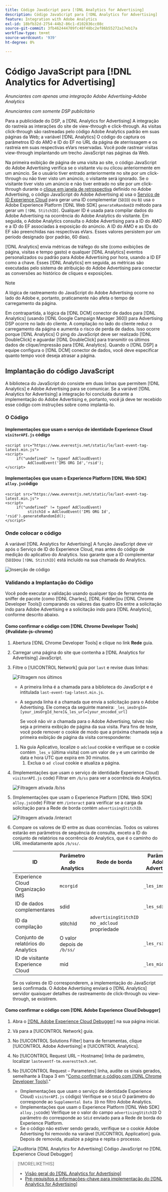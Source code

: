 ```yaml
---
title: Código JavaScript para [!DNL Analytics for Advertising]
description: Código JavaScript para [!DNL Analytics for Advertising]
feature: Integration with Adobe Analytics
exl-id: 18bfb32d-2754-44b2-86c1-d102836cc08c
source-git-commit: 3fb462444709fc48f48bc2ef86b55272a17eb17a
workflow-type: tm+mt
source-wordcount: '939'
ht-degree: 0%

---
```


# Código JavaScript para [!DNL Analytics for Advertising]

*Anunciantes com apenas uma integração Adobe Advertising-Adobe Analytics*

*Anunciantes com somente DSP publicitário*

Para a publicidade do DSP, a [!DNL Analytics for Advertising] A integração do rastreia as interações do site de view-through e click-through. As visitas click-through são rastreadas pelo código Adobe Analytics padrão em suas páginas da Web; a variável [!DNL Analytics] O código do captura os parâmetros ID do AMO e ID do EF no URL da página de aterrissagem e os rastreia em suas respectivas eVars reservadas. Você pode rastrear visitas view-through implantando um trecho JavaScript nas páginas da Web.

Na primeira exibição de página de uma visita ao site, o código JavaScript do Adobe Advertising verifica se o visitante viu ou clicou anteriormente em um anúncio. Se o usuário tiver entrado anteriormente no site por um click-through ou não tiver visto um anúncio, o visitante será ignorado. Se o visitante tiver visto um anúncio e não tiver entrado no site por um click-through durante o [clique em janela de retrospectiva](/help/integrations/analytics/prerequisites.md#lookback-a4adc) definido no Adobe Advertising, o código JavaScript do Adobe Advertising a) usa o [Serviço de ID Experience Cloud](https://experienceleague.adobe.com/docs/id-service/using/home.html) para gerar uma ID complementar (`SDID`) ou b) usa o Adobe Experience Platform [!DNL Web SDK] `generateRandomID` método para gerar um `[!DNL StitchID]`. Qualquer ID é usada para compilar dados do Adobe Advertising na ocorrência do Adobe Analytics do visitante. Em seguida, o Adobe Analytics consulta o Adobe Advertising para a ID do AMO e a ID do EF associadas à exposição do anúncio. A ID do AMO e as IDs do EF são preenchidas nas respectivas eVars. Esses valores persistem por um período designado (por padrão, 60 dias).

[!DNL Analytics] envia métricas de tráfego do site (como exibições de página, visitas e tempo gasto) e qualquer [!DNL Analytics] eventos personalizados ou padrão para Adobe Advertising por hora, usando a ID EF como a chave. Esses [!DNL Analytics] em seguida, as métricas são executadas pelo sistema de atribuição do Adobe Advertising para conectar as conversões ao histórico de cliques e exposições.

>[!NOTE]
>
>A lógica de rastreamento do JavaScript do Adobe Advertising ocorre no lado do Adobe e, portanto, praticamente não afeta o tempo de carregamento da página.
>
>Em contrapartida, a lógica da [!DNL DCM] conector de dados para [!DNL Analytics] (usando [!DNL Google Campaign Manager 360]) para Advertising DSP ocorre no lado do cliente. A compilação no lado do cliente reduz o carregamento da página e aumenta o risco de perda de dados. Isso ocorre porque [!DNL Analytics] O ping do JavaScript deve ser realizado [!DNL DoubleClick] e aguardar [!DNL DoubleClick] para transmitir os últimos dados de clique/impressão para [!DNL Analytics]. Quando o [!DNL DSP] a equipe configura o [!DNL DCM] conector de dados, você deve especificar quanto tempo você deseja atrasar a página.

## Implantação do código JavaScript

A biblioteca do JavaScript do consiste em duas linhas que permitem [!DNL Analytics] e Adobe Advertising para se comunicar. Se a variável [!DNL Analytics for Advertising] a integração foi concluída durante a implementação do Adobe Advertising e, portanto, você já deve ter recebido esse código com instruções sobre como implantá-lo.

### O Código

#### Implementações que usam o serviço de identidade Experience Cloud `visitorAPI.js` código

```
<script src="https://www.everestjs.net/static/le/last-event-tag-latest.min.js">
<script>
     if("undefined" != typeof AdCloudEvent) 
          AdCloudEvent('IMS ORG Id','rsid');
</script>
```

#### Implementações que usam o Experience Platform [!DNL Web SDK] `alloy.js`código

```
<script src="https://www.everestjs.net/static/le/last-event-tag-latest.min.js">
<script>
     if("undefined" != typeof AdCloudEvent) 
          stitchId = AdCloudEvent('IMS ORG Id', 'rsid').generateRandomId();
</script>
```

### Onde colocar o código

A variável [!DNL Analytics for Advertising] A função JavaScript deve vir após o Serviço de ID do Experience Cloud, mas antes do código de medição do aplicativo do Analytics. Isso garante que a ID complementar (`SDID`ou `[!DNL StitchID]` está incluído na sua chamada do Analytics.

![Inserção de código](/help/integrations/assets/a4adc-code-placement.png)

### Validando a Implantação do Código

Você pode executar a validação usando qualquer tipo de ferramenta de sniffer de pacote (como [!DNL Charles], [!DNL Fiddler]ou [!DNL Chrome Developer Tools]) comparando os valores das quatro IDs entre a solicitação indo para Adobe Advertising e a solicitação indo para [!DNL Analytics], conforme descrito abaixo.

#### Como confirmar o código com [!DNL Chrome Developer Tools] {#validate-js-chrome}

1. Abertura [!DNL Chrome Developer Tools] e clique no link **Rede** guia.

1. Carregar uma página do site que contenha a [!DNL Analytics for Advertising] JavaScript.

1. Filtre o [!UICONTROL Network] guia por `last` e revise duas linhas:

   ![Filtragem nos últimos](/help/integrations/assets/a4adc-code-validation-filter-last.png)

   * A primeira linha é a chamada para a biblioteca do JavaScript e é intitulada `last-event-tag-latest.min.js`.
   * A segunda linha é a chamada que envia a solicitação para o Adobe Advertising. Ele começa da seguinte maneira: `_les_imsOrgId=[your_imsOrgId_here]&_les_url=[your_encoded_url]`

     Se você não vir a chamada para o Adobe Advertising, talvez não seja a primeira exibição de página da sua visita. Para fins de teste, você pode remover o cookie de modo que a próxima chamada seja a primeira exibição de página da visita correspondente:

   1. Na guia Aplicativo, localize o `adcloud` cookie e verifique se o cookie contém `_les_v` (última visita) com um valor de `y` e um carimbo de data e hora UTC que expira em 30 minutos.
      1. Exclua o `ad cloud` cookie e atualiza a página.

1. (Implementações que usam o serviço de identidade Experience Cloud) `visitorAPI.js` code) Filtrar em `/b/ss` para ver a ocorrência do Analytics.

   ![Filtragem ativada `/b/ss`](/help/integrations/assets/a4adc-code-validation-filter-bss.png)

1. (Implementações que usam o Experience Platform [!DNL Web SDK] `alloy.js`code) Filtrar em `/interact` para verificar se a carga da solicitação para a Rede de borda contém `advertisingStitchID`.

   ![Filtragem ativada `/interact`](/help/integrations/assets/a4adc-code-validation-filter-interact.png)

1. Compare os valores de ID entre as duas ocorrências. Todos os valores estarão em parâmetros de sequência de consulta, exceto a ID do conjunto de relatórios na ocorrência do Analytics, que é o caminho do URL imediatamente após `/b/ss/`.

   | ID | Parâmetro do Analytics | Rede de borda | Parâmetro Adobe Advertising |
   | --- | --- | --- | --- |
   | Experience Cloud Organização IMS | `mcorgid` |  | `_les_imsOrgid` |
   | ID de dados complementares | sdid |  | `_les_sdid` |
   | ID da compilação | stitchId | `advertisingStitchID` no `_adcloud` propriedade |  |
   | Conjunto de relatórios do Analytics | O valor depois de `/b/ss/` | | `_les_rsid` |
   | ID de visitante Experience Cloud | mid |  | `_les_mid` |

   Se os valores de ID corresponderem, a implementação do JavaScript será confirmada. O Adobe Advertising enviará o [!DNL Analytics] servidor quaisquer detalhes de rastreamento de click-through ou view-through, se existirem.

#### Como confirmar o código com [!DNL Adobe Experience Cloud Debugger]

1. Abra o [[!DNL Adobe Experience Cloud Debugger]](https://experienceleague.adobe.com/docs/debugger/using-v2/summary.html) na sua página inicial.
1. Vá para a [!UICONTROL Network] guia.
1. No [!UICONTROL Solutions Filter] barra de ferramentas, clique [!UICONTROL Adobe Advertising] e [!UICONTROL Analytics].
1. No [!UICONTROL Request URL – Hostname] linha de parâmetro, localizar `lasteventf-tm.everesttech.net`.
1. No [!UICONTROL Request – Parameters] linha, audite os sinais gerados, semelhante à Etapa 3 em &quot;[Como confirmar o código com [!DNL Chrome Developer Tools]](#validate-js-chrome).&quot;
   * (Implementações que usam o serviço de identidade Experience Cloud) `visitorAPI.js` código) Verifique se o `Sdid` O parâmetro do corresponde ao `Supplemental Data ID` no filtro Adobe Analytics.
   * (Implementações que usam o Experience Platform [!DNL Web SDK] `alloy.js`code) Verifique se o valor do campo `advertisingStitchID` O parâmetro do corresponde ao `Sdid` enviado para a Rede de borda do Experience Platform.
   * Se o código não estiver sendo gerado, verifique se o cookie Adobe Advertising foi removido na variável [!UICONTROL Application] guia. Depois de removida, atualize a página e repita o processo.

   ![Auditoria [!DNL Analytics for Advertising] Código JavaScript no [!DNL Experience Cloud Debugger]](/help/integrations/assets/a4adc-js-audit-debugger.png)

>[!MORELIKETHIS]
>
>* [Visão geral do [!DNL Analytics for Advertising]](overview.md)
>* [Pré-requisitos e informações-chave para implementação do [!DNL Analytics for Advertising]](prerequisites.md)
